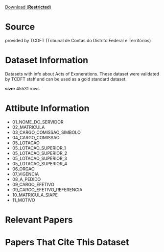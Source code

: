 

[Download (**Restricted**)](https://drive.google.com/file/d/1csySTxsYO8-j_TYMjPG-k6qAWzY9BaaE/view?usp=sharing)


# Source

provided by TCDFT (Tribunal de Contas do Distrito Federal e Territórios)

# Dataset Information

Datasets with info about Acts of Exonerations. These dataset were validated by TCDFT staff and can be used as a gold standard dataset.

**size:** 45531 rows


# Attibute Information

- 01_NOME_DO_SERVIDOR	
- 02_MATRICULA	
- 03_CARGO_COMISSAO_SIMBOLO	
- 04_CARGO_COMISSAO	
- 05_LOTACAO	
- 05_LOTACAO_SUPERIOR_1	
- 05_LOTACAO_SUPERIOR_2	
- 05_LOTACAO_SUPERIOR_3	
- 05_LOTACAO_SUPERIOR_4	
- 06_ORGAO	
- 07_VIGENCIA	
- 08_A_PEDIDO	
- 09_CARGO_EFETIVO	
- 09_CARGO_EFETIVO_REFERENCIA	
- 10_MATRICULA_SIAPE	
- 11_MOTIVO

# Relevant Papers

# Papers That Cite This Dataset

